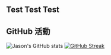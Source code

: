 ## Test Test Test

<!--
**Jason-0902/Jason-0902** is a ✨ _special_ ✨ repository because its `README.md` (this file) appears on your GitHub profile.

Here are some ideas to get you started:

- 🔭 I’m currently working on ...
- 🌱 I’m currently learning ...
- 👯 I’m looking to collaborate on ...
- 🤔 I’m looking for help with ...
- 💬 Ask me about ...
- 📫 How to reach me: ...
- 😄 Pronouns: ...
- ⚡ Fun fact: ...
-->

## GitHub 活動

![Jason's GitHub stats](https://github-readme-stats.vercel.app/api?username=Jason-0902&show_icons=true&theme=tokyonight)
[![GitHub Streak](https://streak-stats.demolab.com?user=Jason-0902&theme=dark)](https://git.io/streak-stats)
